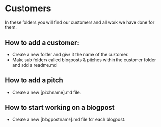 # Customers
In these folders you will find our customers and all work we have done for them.

## How to add a customer:
* Create a new folder and give it the name of the customer.
* Make sub folders called blogposts & pitches within the customer folder and add a readme.md

## How to add a pitch
* Create a new [pitchname].md file.

## How to start working on a blogpost
* Create a new [blogpostname].md file for each blogpost.
